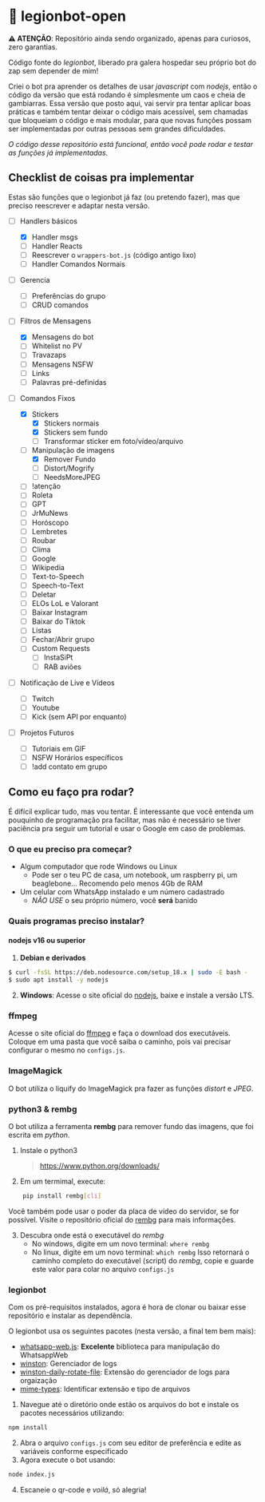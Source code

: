 # 🤖 legionbot-open

**⚠️ ATENÇÃO**: Repositório ainda sendo organizado, apenas para curiosos, zero garantias.

Código fonte do _legionbot_, liberado pra galera hospedar seu próprio bot do zap sem depender de mim!

Criei o bot pra aprender os detalhes de usar _javascript_ com _nodejs_, então o código da versão que está rodando é simplesmente um caos e cheia de gambiarras. Essa versão que posto aqui, vai servir pra tentar aplicar boas práticas e também tentar deixar o código mais acessível, sem chamadas que bloqueiam o código e mais modular, para que novas funções possam ser implementadas por outras pessoas sem grandes dificuldades.

_O código desse repositório está funcional, então você pode rodar e testar as funções já implementadas._

## Checklist de coisas pra implementar

Estas são funções que o legionbot já faz (ou pretendo fazer), mas que preciso reescrever e adaptar nesta versão.

- [ ] Handlers básicos

  - [x] Handler msgs
  - [ ] Handler Reacts
  - [ ] Reescrever o `wrappers-bot.js` (código antigo lixo)
  - [ ] Handler Comandos Normais

- [ ] Gerencia

  - [ ] Preferências do grupo
  - [ ] CRUD comandos

- [ ] Filtros de Mensagens

  - [x] Mensagens do bot
  - [ ] Whitelist no PV
  - [ ] Travazaps
  - [ ] Mensagens NSFW
  - [ ] Links
  - [ ] Palavras pré-definidas

- [ ] Comandos Fixos

  - [x] Stickers
    - [x] Stickers normais
    - [x] Stickers sem fundo
    - [ ] Transformar sticker em foto/vídeo/arquivo
  - [ ] Manipulação de imagens
    - [x] Remover Fundo
    - [ ] Distort/Mogrify
    - [ ] NeedsMoreJPEG
  - [ ] !atenção
  - [ ] Roleta
  - [ ] GPT
  - [ ] JrMuNews
  - [ ] Horóscopo
  - [ ] Lembretes
  - [ ] Roubar
  - [ ] Clima
  - [ ] Google
  - [ ] Wikipedia
  - [ ] Text-to-Speech
  - [ ] Speech-to-Text
  - [ ] Deletar
  - [ ] ELOs LoL e Valorant
  - [ ] Baixar Instagram
  - [ ] Baixar do Tiktok
  - [ ] Listas
  - [ ] Fechar/Abrir grupo
  - [ ] Custom Requests
    - [ ] InstaSiPt
    - [ ] RAB aviões

- [ ] Notificação de Live e Vídeos

  - [ ] Twitch
  - [ ] Youtube
  - [ ] Kick (sem API por enquanto)

- [ ] Projetos Futuros
  - [ ] Tutoriais em GIF
  - [ ] NSFW Horários específicos
  - [ ] !add contato em grupo

## Como eu faço pra rodar?

É difícil explicar tudo, mas vou tentar. É interessante que você entenda um pouquinho de programação pra facilitar, mas não é necessário se tiver paciência pra seguir um tutorial e usar o Google em caso de problemas.

### O que eu preciso pra começar?

- Algum computador que rode Windows ou Linux
  - Pode ser o teu PC de casa, um notebook, um raspberry pi, um beaglebone... Recomendo pelo menos 4Gb de RAM
- Um celular com WhatsApp instalado e um número cadastrado
  - _NÃO USE_ o seu próprio número, você **será** banido

### Quais programas preciso instalar?

#### nodejs v16 ou superior

1. **Debian e derivados**

```sh
$ curl -fsSL https://deb.nodesource.com/setup_18.x | sudo -E bash -
$ sudo apt install -y nodejs
```

2. **Windows**:
   Acesse o site oficial do [nodejs](https://nodejs.org/), baixe e instale a versão LTS.

### ffmpeg

Acesse o site oficial do [ffmpeg](https://ffmpeg.org/download.html) e faça o download dos executáveis. Coloque em uma pasta que você saiba o caminho, pois vai precisar configurar o mesmo no `configs.js`.

### ImageMagick

O bot utiliza o liquify do ImageMagick pra fazer as funções _distort_ e _JPEG_.

### python3 & rembg

O bot utiliza a ferramenta **rembg** para remover fundo das imagens, que foi escrita em _python_.

1. Instale o python3
   > https://www.python.org/downloads/
2. Em um termimal, execute:

```sh
    pip install rembg[cli]
```

Você também pode usar o poder da placa de vídeo do servidor, se for possível. Visite o repositório oficial do [rembg](https://github.com/danielgatis/rembg) para mais informações.

3. Descubra onde está o executável do _rembg_
   - No windows, digite em um novo terminal: `where rembg`
   - No linux, digite em um novo terminal: `which rembg`
     Isso retornará o caminho completo do executável (script) do _rembg_, copie e guarde este valor para colar no arquivo `configs.js`

### legionbot

Com os pré-requisitos instalados, agora é hora de clonar ou baixar esse repositório e instalar as dependência.

O legionbot usa os seguintes pacotes (nesta versão, a final tem bem mais):

- [whatsapp-web.js](https://github.com/pedroslopez/whatsapp-web.js): **Excelente** biblioteca para manipulação do WhatsappWeb
- [winston](https://github.com/winstonjs/winston): Gerenciador de logs
- [winston-daily-rotate-file](https://github.com/winstonjs/winston-daily-rotate-file): Extensão do gerenciador de logs para orgaização
- [mime-types](https://github.com/jshttp/mime-types): Identificar extensão e tipo de arquivos

1. Navegue até o diretório onde estão os arquivos do bot e instale os pacotes necessários utilizando:

```sh
npm install
```

2. Abra o arquivo `configs.js` com seu editor de preferência e edite as variáveis conforme especificado
3. Agora execute o bot usando:

```sh
node index.js
```

4. Escaneie o qr-code e _voilá_, só alegria!
